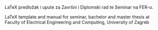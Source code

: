 LaTeX predložak i upute za Završni i Diplomski rad te Seminar na FER-u.

LaTeX template and manual for seminar, bachelor and master thesis at Faculty of Electrical Engineering and Computing, University of Zagreb
